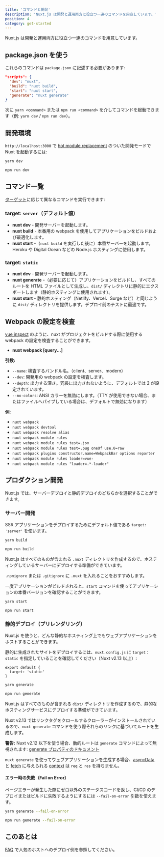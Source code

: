 ```yaml
---
title: 'コマンドと開発'
description: 'Nuxt.js は開発と運用両方に役立つ一連のコマンドを用意しています。'
position: 4
category: get-started
---
```


Nuxt.js は開発と運用両方に役立つ一連のコマンドを用意しています。

## package.json を使う

これらのコマンドは `package.json` に記述する必要があります:

```json
"scripts": {
  "dev": "nuxt",
  "build": "nuxt build",
  "start": "nuxt start",
  "generate": "nuxt generate"
}
```

次に `yarn <command>` または `npm run <command>` を介してコマンドを起動できます（例: `yarn dev` / `npm run dev`）。

## 開発環境

`http://localhost:3000` で [hot module replacement](https://webpack.js.org/concepts/hot-module-replacement/) のついた開発モードで Nuxt を起動するには:

<code-group>

  <code-block label="Yarn" active>

```bash
yarn dev
```

  </code-block>

  <code-block label="npm">

```bash
npm run dev
```

  </code-block>
</code-group>

## コマンド一覧

[ターゲット](/docs/2.x/features/deployment-targets)に応じて異なるコマンドを実行できます:

### target: `server`（デフォルト値）

- **nuxt dev** - 開発サーバーを起動します。
- **nuxt build** - 本番用の webpack を使用してアプリケーションをビルドおよび最適化します。
- **nuxt start** -（`nuxt build` を実行した後に）本番サーバーを起動します。Heroku や Digital Ocean などの Node.js ホスティングに使用します。

### target: `static`

- **nuxt dev** - 開発サーバーを起動します。
- **nuxt generate** -（必要に応じて）アプリケーションをビルドし、すべてのルートを HTML ファイルとして生成し、`dist/` ディレクトリに静的にエクスポートします（静的ホスティングに使用されます）。
- **nuxt start** - 静的ホスティング（Netlify、Vercel、Surge など）と同じように `dist/` ディレクトリを提供します。デプロイ前のテストに最適です。

## Webpack の設定を検査

[vue inspect](https://cli.vuejs.org/guide/webpack.html#inspecting-the-project-s-webpack-config) のように、nuxt がプロジェクトをビルドする際に使用する webpack の設定を検査することができます。

- **nuxt webpack [query...]**

**引数:**

- `--name`: 検査するバンドル名。（client、server、modern）
- `--dev`: 開発用の webpack の設定を検査します。
- `--depth`: 出力する深さ。冗長に出力されないように、デフォルトでは 2 が設定されています。
- `--no-colors`: ANSI カラーを無効にします。（TTY が使用できない場合、またはファイルへパイプしている場合は、デフォルトで無効になります）

**例:**

- `nuxt webpack`
- `nuxt webpack devtool`
- `nuxt webpack resolve alias`
- `nuxt webpack module rules`
- `nuxt webpack module rules test=.jsx`
- `nuxt webpack module rules test=.pug oneOf use.0=raw`
- `nuxt webpack plugins constructor.name=WebpackBar options reporter`
- `nuxt webpack module rules loader=vue-`
- `nuxt webpack module rules "loader=.*-loader"`

## プロダクション開発

Nuxt.js では、サーバーデプロイと静的デプロイのどちらかを選択することができます。

### サーバー開発

SSR アプリケーションをデプロイするためにデフォルト値である `target: 'server'` を使います。

<code-group>
  <code-block label="Yarn" active>

```bash
yarn build
```

  </code-block>
  <code-block label="npm">

```bash
npm run build
```

  </code-block>
</code-group>

Nuxt.js はすべてのものが含まれる `.nuxt` ディレクトリを作成するので、ホスティングしているサーバーにデプロイする準備ができています。

<base-alert type="info">

`.npmignore` または `.gitignore` に `.nuxt` を入れることをおすすめします。

</base-alert>

一度アプリケーションがビルドされると、`start` コマンドを使ってアプリケーションの本番バージョンを確認することができます。

<code-group>
  <code-block label="Yarn" active>

```bash
yarn start
```

  </code-block>
  <code-block label="npm">

```bash
npm run start
```

  </code-block>
</code-group>

### 静的デプロイ（プリレンダリング）

Nuxt.js を使うと、どんな静的なホスティング上でもウェブアプリケーションをホストすることができます。

静的に生成されたサイトをデプロイするには、`nuxt.config.js` に `target：static` を指定していることを確認してください（Nuxt v2.13 以上）:

```js{}[nuxt.config.js]
export default {
  target: 'static'
}
```

<code-group>
  <code-block label="Yarn" active>

```bash
yarn generate
```

  </code-block>
  <code-block label="npm">

```bash
npm run generate
```

  </code-block>
</code-group>

Nuxt.js はすべてのものが含まれる `dist/` ディレクトリを作成するので、静的なホスティングサービスにデプロイする準備ができています。

Nuxt v2.13 ではリンクタグをクロールするクローラーがインストールされているので、`nuxt generate` コマンドを使う際それらのリンクに基づいてルートを生成します。

<base-alert>

**警告:** Nuxt v2.12 以下を使う場合、動的ルートは `generate` コマンドによって無視されます: [generate プロパティのドキュメント](/docs/2.x/configuration-glossary/configuration-generate)

</base-alert>

<base-alert type="info">

`nuxt generate` を使ってウェブアプリケーションを生成する場合、[asyncData](/docs/2.x/features/data-fetching#async-data) と [fetch](/docs/2.x/features/data-fetching#fetch-フック) に与えられる [context](/docs/2.x/internals-glossary/context) は `req` と `res` を持ちません。

</base-alert>

#### **エラー時の失敗（Fail on Error）**

ページエラーが発生した際にゼロ以外のステータスコードを返し、CI/CD のデプロイまたはビルドに失敗するようにするには `--fail-on-error` 引数を使えます。

<code-group>
  <code-block label="Yarn" active>

```bash
yarn generate --fail-on-error
```

  </code-block>
  <code-block label="npm">

```bash
npm run generate --fail-on-error
```

  </code-block>

</code-group>

## このあとは

<base-alert type="next">

[FAQ](/docs/2.x/deployment/deploying-to-21yunbox) で人気のホストへのデプロイ例を参照してください。

</base-alert>

</div>
